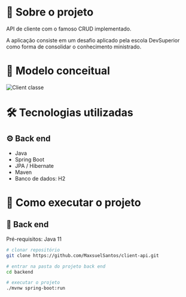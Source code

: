 # :bookmark: Sobre o projeto

API de cliente com o famoso CRUD implementado. 

A aplicação consiste em um desafio aplicado pela escola DevSuperior como forma de consolidar o conhecimento ministrado.

# :pushpin: Modelo conceitual
![Client classe](https://user-images.githubusercontent.com/45174671/118740801-2344a700-b823-11eb-91b2-c76fa0343698.png)


# 🛠 Tecnologias utilizadas
## ⚙️ Back end
- Java
- Spring Boot
- JPA / Hibernate
- Maven
- Banco de dados: H2

# :rocket: Como executar o projeto
## 🎲 Back end
Pré-requisitos: Java 11

```sh
# clonar repositório
git clone https://github.com/MaxsuelSantos/client-api.git

# entrar na pasta do projeto back end
cd backend

# executar o projeto
./mvnw spring-boot:run
```
